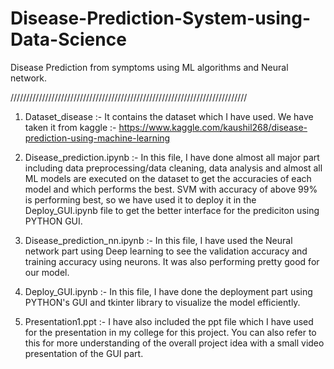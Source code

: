 # Disease-Prediction-System-using-Data-Science
Disease Prediction from symptoms using ML algorithms and Neural network.

///////////////////////////////////////////////////////////////////////////

1. Dataset_disease :-
   It contains the dataset which I have used. We have taken it from kaggle :-
   https://www.kaggle.com/kaushil268/disease-prediction-using-machine-learning

2. Disease_prediction.ipynb :-
   In this file, I have done almost all major part including data preprocessing/data cleaning, data analysis and almost all ML models are executed on the dataset to get the 
   accuracies of each model and which performs the best.
   SVM with accuracy of above 99% is performing best, so we have used it to deploy it in the Deploy_GUI.ipynb file to get the better interface for the prediciton using PYTHON GUI.

3. Disease_prediction_nn.ipynb :-
   In this file, I have used the Neural network part using Deep learning to see the validation accuracy and training accuracy using neurons. It was also performing pretty good 
   for our model.

4. Deploy_GUI.ipynb :-
   In this file, I have done the deployment part using PYTHON's GUI and tkinter library to visualize the model efficiently.

5. Presentation1.ppt :-
   I have also included the ppt file which I have used for the presentation in my college for this project. You can also refer to this for more understanding of the overall 
   project idea with a small video presentation of the GUI part.
   
